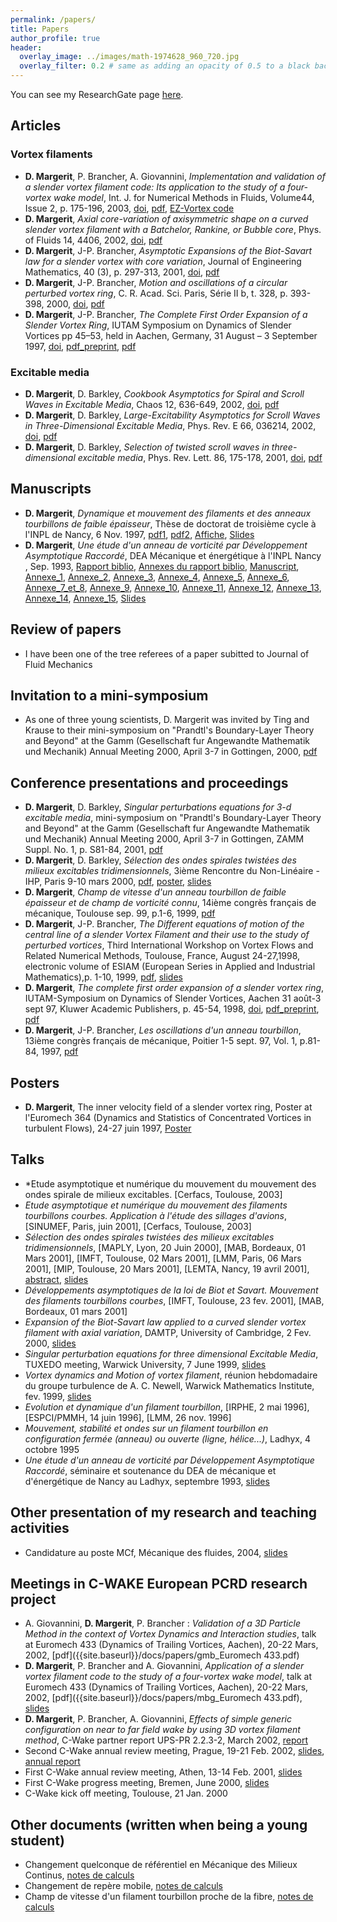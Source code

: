 ```yaml
---
permalink: /papers/
title: Papers
author_profile: true
header:
  overlay_image: ../images/math-1974628_960_720.jpg
  overlay_filter: 0.2 # same as adding an opacity of 0.5 to a black background
---
```


<!--- comment -->


You can see my ResearchGate page [here](https://www.researchgate.net/profile/Daniel-Margerit).

## Articles

### Vortex filaments
- **D. Margerit**, P. Brancher, A. Giovannini, *Implementation and validation of a slender vortex filament code: Its application to the study of a four-vortex wake model*, 
     Int. J. for Numerical Methods in Fluids, Volume44, Issue 2, p. 175-196, 2003, 
   [doi]( https://doi.org/10.1002/fld.634),
    [pdf]({{site.baseurl}}/docs/papers/crowdaniel.pdf), [EZ-Vortex code](https://github.com/danielmargerit/ezvortex)
    <!---https://core.ac.uk/download/pdf/185271168.pdf -->
- **D. Margerit**, *Axial core-variation of axisymmetric shape on a curved slender vortex filament with a Batchelor, Rankine, or Bubble core*, 
    Phys. of Fluids 14, 4406, 2002, 
   [doi](https://doi.org/10.1063/1.1516210),
    [pdf]({{site.baseurl}}/docs/papers/pof.pdf)
- **D. Margerit**, J-P. Brancher, *Asymptotic Expansions of the Biot-Savart law for a slender vortex with core variation*, Journal of Engineering Mathematics, 40 (3), p. 297-313, 2001, 
   [doi](https://doi.org/10.1023/A:1017598528328),
    [pdf]({{site.baseurl}}/docs/papers/biotnn.pdf)
- **D. Margerit**, J-P. Brancher, *Motion and oscillations of a circular perturbed vortex ring*, C. R. Acad. Sci. Paris, Série II b, t. 328, p. 393-398, 2000, 
   [doi]( 
10.1016/S1620-7742(00)00046-5),
    [pdf]({{site.baseurl}}/docs/papers/Motion_and_oscillations_of_a_circular.pdf)
- **D. Margerit**, J-P. Brancher, *The Complete First Order Expansion of a Slender Vortex Ring*, IUTAM Symposium on Dynamics of Slender Vortices pp 45–53, held in Aachen, Germany, 31 August – 3 September 1997, 
[doi]( 10.1007/978-94-011-5042-2_4),
	[pdf_preprint]({{site.baseurl}}/docs/papers/iutam_slender_vortex_dm_pp.pdf),
	[pdf]({{site.baseurl}}/docs/papers/iutam_slender_vortex_dm.pdf)

### Excitable media
<!--- https://warwick.ac.uk/fac/sci/maths/people/staff/dwight_barkley/home_page/  -->
- **D. Margerit**, D. Barkley, *Cookbook Asymptotics for Spiral and Scroll Waves in Excitable Media*, Chaos 12, 636-649, 2002, 
   [doi](https://doi.org/10.1063/1.1494875),
    [pdf]({{site.baseurl}}/docs/papers/chaos.pdf)
- **D. Margerit**, D. Barkley, *Large-Excitability Asymptotics for Scroll Waves in Three-Dimensional Excitable Media*, Phys. Rev. E 66, 036214, 2002, 
   [doi](https://doi.org/10.1103/PhysRevE.66.036214),
    [pdf]({{site.baseurl}}/docs/papers/pre.pdf)
- **D. Margerit**, D. Barkley, *Selection of twisted scroll waves in three-dimensional excitable media*, Phys. Rev. Lett. 86, 175-178, 2001, 
   [doi](https://doi.org/10.1103/physrevlett.86.175),
    [pdf]({{site.baseurl}}/docs/papers/prl.pdf)


## Manuscripts
- **D. Margerit**, *Dynamique et mouvement des filaments et des anneaux tourbillons de faible épaisseur*, Thèse de doctorat de troisième cycle à l'INPL de Nancy, 6 Nov. 1997, 
[pdf1]({{site.baseurl}}/docs/papers/PhDThesis_D.Margerit_1997INPL132N.pdf), 
[pdf2]({{site.baseurl}}/docs/papers/INPL_T_1997_MARGERIT_D.pdf), 
[Affiche]({{site.baseurl}}/docs/slides/phd_affiche.pdf), 
[Slides]({{site.baseurl}}/docs/slides/phd_slides.pdf)
- **D. Margerit**, *Une étude d'un anneau de vorticité par Développement  Asymptotique Raccordé*,  DEA  Mécanique et énergétique à l'INPL Nancy , Sep. 1993,
[Rapport biblio]({{site.baseurl}}/docs/papers/Rap_Biblio_Vorticity.pdf), 
[Annexes du rapport biblio]({{site.baseurl}}/docs/papers/Rap_Biblio_Vorticity_annexes.pdf), 
[Manuscript]({{site.baseurl}}/docs/papers/DEA_M2_Research_DM_1993.pdf), 
[Annexe_1]({{site.baseurl}}/docs/papers/DEA_M2_Annexe_1.pdf), 
[Annexe_2]({{site.baseurl}}/docs/papers/DEA_M2_Annexe_2.pdf), 
[Annexe_3]({{site.baseurl}}/docs/papers/DEA_M2_Annexe_3.pdf), 
[Annexe_4]({{site.baseurl}}/docs/papers/DEA_M2_Annexe_4.pdf), 
[Annexe_5]({{site.baseurl}}/docs/papers/DEA_M2_Annexe_5.pdf), 
[Annexe_6]({{site.baseurl}}/docs/papers/DEA_M2_Annexe_6.pdf), 
[Annexe_7_et_8]({{site.baseurl}}/docs/papers/DEA_M2_Annexe_7_et_8.pdf), 
[Annexe_9]({{site.baseurl}}/docs/papers/DEA_M2_Annexe_9.pdf), 
[Annexe_10]({{site.baseurl}}/docs/papers/DEA_M2_Annexe_10.pdf), 
[Annexe_11]({{site.baseurl}}/docs/papers/DEA_M2_Annexe_11.pdf), 
[Annexe_12]({{site.baseurl}}/docs/papers/DEA_M2_Annexe_12.pdf), 
[Annexe_13]({{site.baseurl}}/docs/papers/DEA_M2_Annexe_13.pdf), 
[Annexe_14]({{site.baseurl}}/docs/papers/DEA_M2_Annexe_14.pdf), 
[Annexe_15]({{site.baseurl}}/docs/papers/DEA_M2_Annexe_15.pdf), 
[Slides]({{site.baseurl}}/docs/slides/DEA_M2_slides.pdf) 


## Review of papers
- I have been one of the tree referees of a paper subitted to Journal of Fluid Mechanics

## Invitation to a mini-symposium
- As one of three young scientists, D. Margerit was invited by Ting and Krause to their mini-symposium on "Prandtl's Boundary-Layer Theory and Beyond" at the
Gamm (Gesellschaft fur Angewandte Mathematik und Mechanik) Annual Meeting 2000, April 3-7 in Gottingen, 2000, [pdf]({{site.baseurl}}/docs/papers/minis10.pdf)

## Conference presentations and proceedings
<!--- http://nonlineaire.univ-lille1.fr/SNL/media/2008/CR/ComptesRendusRNL2008.pdf  -->
- **D. Margerit**, D. Barkley, *Singular perturbations equations for 3-d excitable media*, mini-symposium on "Prandtl's Boundary-Layer Theory and Beyond" 
     at the Gamm (Gesellschaft fur Angewandte Mathematik und Mechanik) Annual Meeting 2000, April 3-7 in Gottingen, ZAMM Suppl. No. 1, p. S81-84, 2001, [pdf]({{site.baseurl}}/docs/papers/minis10.pdf)
- **D. Margerit**, D. Barkley, *Sélection des ondes spirales twistées des milieux excitables tridimensionnels*, 3ième Rencontre du Non-Linéaire - IHP, Paris 9-10 mars 2000, 
[pdf]({{site.baseurl}}/docs/papers/NL2000.pdf), 
[poster]({{site.baseurl}}/docs/slides/J_NL_poster.pdf), 
[slides]({{site.baseurl}}/docs/slides/J_NL_slides.pdf)
- **D. Margerit**, *Champ de vitesse d'un anneau tourbillon de faible épaisseur et de champ de vorticité connu*, 14ième congrès français de mécanique, Toulouse sep. 99, p.1-6, 1999, [pdf]({{site.baseurl}}/docs/papers/CFM_14.pdf)
- **D. Margerit**, J-P. Brancher, *The Different equations of motion of the central line of a slender Vortex Filament and their use to the study of perturbed vortices*, 
    Third International Workshop on Vortex Flows and Related Numerical Methods, Toulouse, France, August 24-27,1998, electronic volume of ESIAM 
   (European Series in Applied and Industrial Mathematics),p. 1-10, 1999, 
   [pdf]({{site.baseurl}}/docs/papers/margerit_esaim_1999.pdf), 
[slides]({{site.baseurl}}/docs/slides/margerit_esaim_1999_slides.pdf)
- **D. Margerit**, *The complete first order expansion of a slender vortex ring*, IUTAM-Symposium on Dynamics of Slender Vortices, Aachen 31 août-3 sept 97, Kluwer Academic Publishers, p. 45-54, 1998, 
[doi]( 10.1007/978-94-011-5042-2_4),
	[pdf_preprint]({{site.baseurl}}/docs/papers/iutam_slender_vortex_dm_pp.pdf),
	[pdf]({{site.baseurl}}/docs/papers/iutam_slender_vortex_dm.pdf)
- **D. Margerit**, J-P. Brancher, *Les oscillations d'un anneau tourbillon*, 13ième congrès français de mécanique, Poitier 1-5 sept. 97, Vol. 1, p.81-84, 1997, [pdf]({{site.baseurl}}/docs/papers/CFM_13.pdf)

## Posters
- **D. Margerit**, The inner velocity field of a slender vortex ring, Poster at l'Euromech 364 (Dynamics and Statistics of Concentrated Vortices in turbulent Flows), 24-27 juin 1997, 
[Poster]({{site.baseurl}}/docs/slides/poster_euromech_97.pdf)

## Talks
- *Etude asymptotique et numérique du mouvement du mouvement des ondes spirale de milieux excitables. [Cerfacs, Toulouse, 2003]
- *Etude asymptotique et numérique du mouvement des filaments tourbillons courbes. Application à l'étude des sillages d'avions*, [SINUMEF, Paris, juin 2001], [Cerfacs, Toulouse, 2003]
- *Sélection des ondes spirales twistées  des milieux excitables tridimensionnels*, 
[MAPLY, Lyon, 20 Juin 2000],
[MAB, Bordeaux, 01 Mars 2001], 
[IMFT, Toulouse, 02 Mars 2001], 
[LMM, Paris, 06 Mars 2001], 
[MIP, Toulouse, 20 Mars 2001], 
[LEMTA, Nancy, 19 avril 2001], 
[abstract]({{site.baseurl}}/docs/slides/lyon_abstract.pdf), 
[slides]({{site.baseurl}}/docs/slides/ondes_spirales.pdf) 
- *Développements asymptotiques de la loi de Biot et Savart. Mouvement des filaments tourbillons courbes*, 
[IMFT, Toulouse, 23 fev. 2001], 
[MAB, Bordeaux, 01 mars 2001]
- *Expansion of the Biot-Savart law applied to a curved slender vortex filament with axial variation*, DAMTP, University of Cambridge, 2 Fev. 2000, 
[slides]({{site.baseurl}}/docs/slides/dampt_slides.pdf)
- *Singular perturbation equations for three dimensional Excitable Media*, TUXEDO meeting, Warwick University, 7 June 1999, 
[slides]({{site.baseurl}}/docs/slides/warwick_tuxedo.pdf)
- *Vortex dynamics and Motion of vortex filament*, réunion hebdomadaire du groupe turbulence de A. C. Newell, Warwick Mathematics Institute, fev. 1999, 
[slides]({{site.baseurl}}/docs/slides/warwick_talk_vortex.pdf)
- *Evolution et dynamique d'un filament tourbillon*, 
[IRPHE, 2 mai 1996], 
[ESPCI/PMMH, 14 juin 1996], 
[LMM, 26 nov. 1996]
- *Mouvement, stabilité et ondes sur un filament tourbillon en configuration fermée (anneau) ou ouverte (ligne, hélice...)*, Ladhyx, 4 octobre 1995
- *Une étude d'un anneau de vorticité par Développement Asymptotique Raccordé*, séminaire et soutenance du DEA de mécanique et d'énergétique de Nancy au Ladhyx, septembre 1993, 
[slides]({{site.baseurl}}/docs/slides/DEA_M2_slides.pdf)

## Other presentation of my research and teaching activities
- Candidature au poste MCf, Mécanique des fluides, 2004, [slides]({{site.baseurl}}/docs/slides/audition_mdc.pdf)

## Meetings in C-WAKE European PCRD research project
- A. Giovannini, **D. Margerit**, P. Brancher : *Validation of a 3D Particle Method in the context of Vortex Dynamics and Interaction studies*, talk at Euromech 433 (Dynamics of Trailing Vortices, Aachen), 20-22 Mars, 2002,
[pdf]({{site.baseurl}}/docs/papers/gmb_Euromech 433.pdf)
- **D. Margerit**, P. Brancher and A. Giovannini, *Application of a slender vortex filament code to the study of a four-vortex wake model*, talk at Euromech 433 (Dynamics of Trailing Vortices, Aachen), 20-22 Mars, 2002, 
[pdf]({{site.baseurl}}/docs/papers/mbg_Euromech 433.pdf), 
[slides]({{site.baseurl}}/docs/slides/euromech_2002_aachen.pdf)
- **D. Margerit**, P. Brancher, A. Giovannini, *Effects of simple generic configuration on near to far field wake by using 3D vortex filament method*, C-Wake partner report UPS-PR 2.2.3-2, March 2002, 
[report]({{site.baseurl}}/docs/papers/cwake_rep.pdf)
- Second C-Wake annual review meeting, Prague, 19-21 Feb. 2002, [slides]({{site.baseurl}}/docs/slides/vortex_prague.pdf), [annual report]({{site.baseurl}}/docs/slides/vortex_prague_apr.pdf)
- First C-Wake annual review meeting, Athen, 13-14 Feb. 2001, [slides]({{site.baseurl}}/docs/slides/vortex_athen.pdf)
- First C-Wake progress meeting, Bremen, June 2000, [slides]({{site.baseurl}}/docs/slides/vortex_breme.pdf)
- C-Wake kick off meeting, Toulouse, 21 Jan. 2000


<!--- ## MdC Dossier -->

## Other documents (written when being a young student)
- Changement quelconque de référentiel en Mécanique des Milieux Continus, [notes de calculs]({{site.baseurl}}/docs/other/Chgt_ref-1.pdf.pdf)
- Changement de repère mobile, [notes de calculs]({{site.baseurl}}/docs/other/Chgt_ref-2.pdf.pdf)
- Champ de vitesse d'un filament tourbillon proche de la fibre, [notes de calculs]({{site.baseurl}}/docs/other/Filament_Dev_Ext_near_0.pdf)
